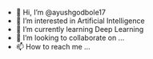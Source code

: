 - 👋 Hi, I’m @ayushgodbole17
- 👀 I’m interested in Artificial Intelligence
- 🌱 I’m currently learning Deep Learning
- 💞️ I’m looking to collaborate on ...
- 📫 How to reach me ...

<!---
ayushgodbole17/ayushgodbole17 is a ✨ special ✨ repository because its `README.md` (this file) appears on your GitHub profile.
You can click the Preview link to take a look at your changes.
--->
